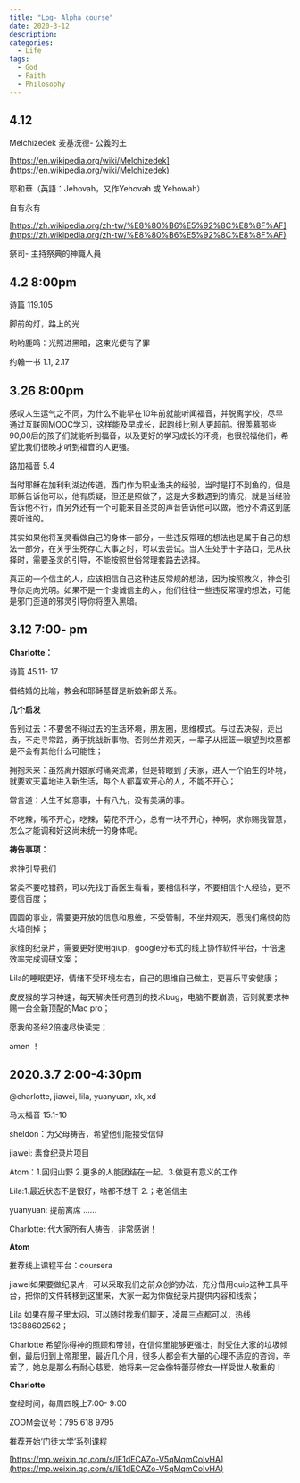 ```yaml
---
title: "Log- Alpha course"
date: 2020-3-12
description: 
categories:
  - Life
tags:
  - God
  - Faith
  - Philosophy
---
```



## 4.12

Melchizedek 麦基洗德- 公義的王

[https://en.wikipedia.org/wiki/Melchizedek](https://en.wikipedia.org/wiki/Melchizedek)

耶和華（英語：Jehovah，又作Yehovah 或 Yehowah）

自有永有

[https://zh.wikipedia.org/zh-tw/%E8%80%B6%E5%92%8C%E8%8F%AF](https://zh.wikipedia.org/zh-tw/%E8%80%B6%E5%92%8C%E8%8F%AF)

祭司- 主持祭典的神職人員

## 4.2 8:00pm

诗篇 119.105

脚前的灯，路上的光

哟哟鹿鸣：光照进黑暗，这束光便有了罪

约翰一书 1.1, 2.17

## 3.26 8:00pm

感叹人生运气之不同，为什么不能早在10年前就能听闻福音，并脱离学校，尽早通过互联网MOOC学习，这样能及早成长，起跑线比别人更超前。很羡慕那些90,00后的孩子们就能听到福音，以及更好的学习成长的环境，也很祝福他们，希望比我们很晚才听到福音的人更强。

路加福音 5.4

当时耶稣在加利利湖边传道，西门作为职业渔夫的经验，当时是打不到鱼的，但是耶稣告诉他可以，他有质疑，但还是照做了，这是大多数遇到的情况，就是当经验告诉他不行，而另外还有一个可能来自圣灵的声音告诉他可以做，他分不清这到底要听谁的。

其实如果他将圣灵看做自己的身体一部分，一些违反常理的想法也是属于自己的想法一部分，在关乎生死存亡大事之时，可以去尝试。当人生处于十字路口，无从抉择时，需要圣灵的引导，不能按照世俗常理套路去选择。

真正的一个信主的人，应该相信自己这种违反常规的想法，因为按照教义，神会引导你走向光明。如果不是一个虔诚信主的人，他们往往一些违反常理的想法，可能是邪门歪道的邪灵引导你将堕入黑暗。

## 3.12 7:00- pm

**Charlotte：**

诗篇 45.11- 17

借结婚的比喻，教会和耶稣基督是新娘新郎关系。

**几个启发**

告别过去：不要舍不得过去的生活环境，朋友圈，思维模式。与过去决裂，走出去，不走寻常路，勇于挑战新事物。否则坐井观天，一辈子从摇篮一眼望到坟墓都是不会有其他什么可能性；

拥抱未来：虽然离开娘家时痛哭流涕，但是转眼到了夫家，进入一个陌生的环境，就要欢天喜地进入新生活，每个人都喜欢开心的人，不能不开心；

常言道：人生不如意事，十有八九，没有美满的事。

不吃辣，嘴不开心，吃辣，菊花不开心，总有一块不开心，神啊，求你赐我智慧，怎么才能调和好这尚未统一的身体呢。

**祷告事项：**

求神引导我们

常柔不要吃错药，可以先找丁香医生看看，要相信科学，不要相信个人经验，更不要信百度；

圆圆的事业，需要更开放的信息和思维，不受管制，不坐井观天，愿我们痛恨的防火墙倒掉；

家维的纪录片，需要更好使用qiup，google分布式的线上协作软件平台，十倍速效率完成调研文案；

Lila的睡眠更好，情绪不受环境左右，自己的思维自己做主，更喜乐平安健康；

皮皮猴的学习神速，每天解决任何遇到的技术bug，电脑不要崩溃，否则就要求神赐一台全新顶配的Mac pro；

愿我的圣经2倍速尽快读完；

amen ！

## 2020.3.7 2:00-4:30pm

@charlotte, jiawei, lila, yuanyuan, xk, xd

马太福音 15.1-10

sheldon：为父母祷告，希望他们能接受信仰

jiawei: 素食纪录片项目

Atom：1.回归山野 2.更多的人能团结在一起。3.做更有意义的工作

Lila:1.最近状态不是很好，啥都不想干 2.；老爸信主

yuanyuan: 提前离席 ……

Charlotte: 代大家所有人祷告，非常感谢！

**Atom**

推荐线上课程平台：coursera

jiawei如果要做纪录片，可以采取我们之前众创的办法，充分借用quip这种工具平台，把你的文件转移到这里来，大家一起为你做纪录片提供内容和线索；

Lila 如果在屋子里太闷，可以随时找我们聊天，凌晨三点都可以，热线13388602562；

Charlotte 希望你得神的照顾和带领，在信仰里能够更强壮，耐受住大家的垃圾倾倒，最后归到上帝那里，最近几个月，很多人都会有大量的心理不适应的咨询，辛苦了，她总是那么有耐心慈爱，她将来一定会像特蕾莎修女一样受世人敬重的！

**Charlotte**

查经时间，每周四晚上7:00- 9:00

ZOOM会议号：795 618 9795

推荐开始‘门徒大学’系列课程

[https://mp.weixin.qq.com/s/lE1dECAZo-V5qMqmCoIvHA](https://mp.weixin.qq.com/s/lE1dECAZo-V5qMqmCoIvHA)